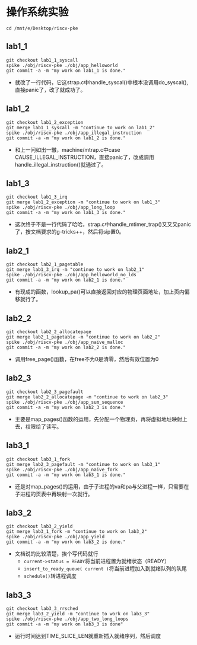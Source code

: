 # 操作系统实验

```
cd /mnt/e/Desktop/riscv-pke
```

## lab1_1
```
git checkout lab1_1_syscall
spike ./obj/riscv-pke ./obj/app_helloworld
git commit -a -m "my work on lab1_1 is done."
```
- 就改了一行代码，它这strap.c中handle_syscal()中根本没调用do_syscal(),直接panic了，改了就成功了。

## lab1_2
```
git checkout lab1_2_exception
git merge lab1_1_syscall -m "continue to work on lab1_2"
spike ./obj/riscv-pke ./obj/app_illegal_instruction
git commit -a -m "my work on lab1_2 is done."
```
- 和上一问如出一辙，machine/mtrap.c中case CAUSE_ILLEGAL_INSTRUCTION，直接panic了，改成调用handle_illegal_instruction()就通过了。

## lab1_3
```
git checkout lab1_3_irq
git merge lab1_2_exception -m "continue to work on lab1_3"
spike ./obj/riscv-pke ./obj/app_long_loop
git commit -a -m "my work on lab1_3 is done."
```
- 这次终于不是一行代码了哈哈，strap.c中handle_mtimer_trap()又又又panic了，按文档要求的g-tricks++，然后将sip置0。

## lab2_1
```
git checkout lab2_1_pagetable
git merge lab1_3_irq -m "continue to work on lab2_1"
spike ./obj/riscv-pke ./obj/app_helloworld_no_lds
git commit -a -m "my work on lab2_1 is done."
```
- 有现成的函数，lookup_pa()可以直接返回对应的物理页面地址，加上页内偏移就行了。
  
## lab2_2
```
git checkout lab2_2_allocatepage
git merge lab2_1_pagetable -m "continue to work on lab2_2"
spike ./obj/riscv-pke ./obj/app_naive_malloc
git commit -a -m "my work on lab2_2 is done."
```
- 调用free_page()函数，在free不为0是清零，然后有效位置为0

## lab2_3
```
git checkout lab2_3_pagefault
git merge lab2_2_allocatepage -m "continue to work on lab2_3"
spike ./obj/riscv-pke ./obj/app_sum_sequence
git commit -a -m "my work on lab2_3 is done."
```
- 主要是map_pages()函数的运用，先分配一个物理页，再将虚拟地址映射上去，权限给了读写。

## lab3_1
```
git checkout lab3_1_fork
git merge lab2_3_pagefault -m "continue to work on lab3_1"
spike ./obj/riscv-pke ./obj/app_naive_fork
git commit -a -m "my work on lab3_1 is done."
```
- 还是对map_pages()的运用，由于子进程的va和pa与父进程一样，只需要在子进程的页表中再映射一次就行。

## lab3_2
```
git checkout lab3_2_yield
git merge lab3_1_fork -m "continue to work on lab3_2"
spike ./obj/riscv-pke ./obj/app_yield
git commit -a -m "my work on lab3_2 is done."
```
- 文档说的比较清楚，挨个写代码就行
    - `current->status = READY`将当前进程置为就绪状态（READY）
    - `insert_to_ready_queue( current )`将当前进程加入到就绪队列的队尾
    - `schedule()`转进程调度

## lab3_3
```
git checkout lab3_3_rrsched
git merge lab3_2_yield -m "continue to work on lab3_3"
spike ./obj/riscv-pke ./obj/app_two_long_loops
git commit -a -m "my work on lab3_3 is done"
```
- 运行时间达到TIME_SLICE_LEN就重新插入就绪序列，然后调度